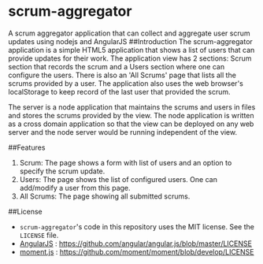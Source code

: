 scrum-aggregator
================
A scrum aggregator application that can collect and aggregate user scrum updates using nodejs and AngularJS
##Introduction
The scrum-aggregator application is a simple HTML5 application that shows a list of users that can provide updates for their work. The application view has 2 sections: Scrum section that records the scrum and a Users section where one can configure the users. There is also an 'All Scrums' page that lists all the scrums provided by a user. The application also uses the web browser's localStorage to keep record of the last user that provided the scrum.

The server is a node application that maintains the scrums and users in files and stores the scrums provided by the view. The node application is written as a cross domain application so that the view can be deployed on any web server and the node server would be running independent of the view.

##Features
1. Scrum: The page shows a form with list of users and an option to specify the scrum update.
2. Users: The page shows the list of configured users. One can add/modify a user from this page.
3. All Scrums: The page showing all submitted scrums.

##License
* `scrum-aggregator`'s code in this repository uses the MIT license. See the `LICENSE` file.
* [AngularJS](http://angularjs.org) : <https://github.com/angular/angular.js/blob/master/LICENSE>
* [moment.js](http://momentjs.com/) : <https://github.com/moment/moment/blob/develop/LICENSE>
